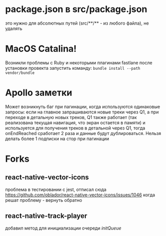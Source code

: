 # package.json в src/package.json

это нужно для абсолютных путей (src/\*\*/\*\* - из любого файла), не удалять

# MacOS Catalina!

Возникли проблемы с Ruby и некоторыми плагинами fastlane
после установки провекта запустить команду:
<code>bundle install --path vendor/bundle</code>

# Apollo заметки

Может возникнуть баг при пагинации, когда используются одинаковые запросы: если на главное запрашиваются новые треки через Q1, а при переходе в детальную новых треков, Q1 также работает (так реализована текущая навигация, что экран остается в памяти) и используется для получения треков в детальной через Q1, тогда onEndReached сработает 2 раза и данные будут дублироваться. Нельзя делать более 1 подписки на стор при пагинации

# Forks

## react-native-vector-icons

проблема в тестировании с jest, отписал сюда https://github.com/oblador/react-native-vector-icons/issues/1046
когда решат проблему - вернуть обратно

## react-native-track-player

добавил метод для инициализации очереди _initQueue_
